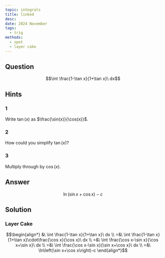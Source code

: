 ```yaml
---
topic: integrals
title: linked
desc: 
date: 2024 November
tags:
  - trig
methods:
  - spot
  - layer cake
---
```



## Question
```math
\int \frac{1-\tan x}{1+\tan x}\ dx
```


## Hints

### 1
Write $\tan(x)$ as $\frac{\sin(x)}{\cos(x)}$.

### 2
How could you simplify $\tan(x)$?

### 3
Multiply through by $\cos(x)$.


## Answer
```math
\ln\left(\sin x+\cos x\right)-c
```


## Solution

### Layer Cake
```math
\begin{align*}
  &\ \int \frac{1-\tan x}{1+\tan x}\ dx
  \\ =&\ \int \frac{1-\tan x}{1+\tan x}\cdot\frac{\cos x}{\cos x}\ dx
  \\ =&\ \int \frac{\cos x-\sin x}{\cos x+\sin x}\ dx
  \\ =&\ \int \frac{\cos x-\sin x}{\sin x+\cos x}\ dx
  \\ =&\ \ln\left(\sin x+\cos x\right)-c
\end{align*}
```
